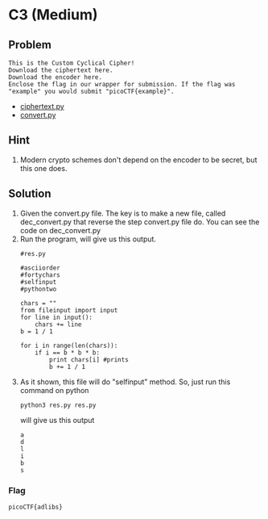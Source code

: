 # C3 (Medium)

## Problem
```
This is the Custom Cyclical Cipher!
Download the ciphertext here.
Download the encoder here.
Enclose the flag in our wrapper for submission. If the flag was "example" you would submit "picoCTF{example}".
```

* [ciphertext.py](./ciphertext)
* [convert.py](./convert.py)

## Hint

1. Modern crypto schemes don't depend on the encoder to be secret, but this one does.

## Solution

1. Given the convert.py file. The key is to make a new file, called dec_convert.py that reverse the step convert.py file do. You can see the code on dec_convert.py
2. Run the program, will give us this output.
    ```
    #res.py

    #asciiorder
    #fortychars
    #selfinput
    #pythontwo

    chars = ""
    from fileinput import input
    for line in input():
        chars += line
    b = 1 / 1

    for i in range(len(chars)):
        if i == b * b * b:
            print chars[i] #prints
            b += 1 / 1
    ```
3. As it shown, this file will do "selfinput" method. So, just run this command on python
    ```
    python3 res.py res.py
    ```
    will give us this output
    ```
    a
    d
    l
    i
    b
    s
    ```

### Flag

`picoCTF{adlibs}`